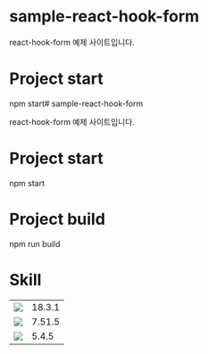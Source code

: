 # sample-react-hook-form

react-hook-form 예제 사이트입니다.

# Project start

npm start# sample-react-hook-form

react-hook-form 예제 사이트입니다.

# Project start

npm start

# Project build

npm run build

# Skill

<table>
  <tr>
    <td>
      <img src="https://img.shields.io/badge/react-61DAFB?style=for-the-badge&logo=react&logoColor=white" />
    </td>
    <td style="vertical-align: middle;">
      18.3.1
    </td>
  </tr>
  <tr>
    <td>
      <img src="https://img.shields.io/badge/reacthookform-EC5990?style=for-the-badge&logo=reacthookform&logoColor=white" />
    </td>
    <td style="vertical-align: middle;">
      7.51.5
    </td>
  </tr>
  <tr>
    <td>
      <img src="https://img.shields.io/badge/typescript-3178C6?style=for-the-badge&logo=typescript&logoColor=white" />
    </td>
    <td style="vertical-align: middle;">
      5.4.5
    </td>
  </tr>
</table>


